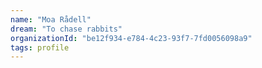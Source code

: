 ```yaml
---
name: "Moa Rådell"
dream: "To chase rabbits"
organizationId: "be12f934-e784-4c23-93f7-7fd0056098a9"
tags: profile
---
```

